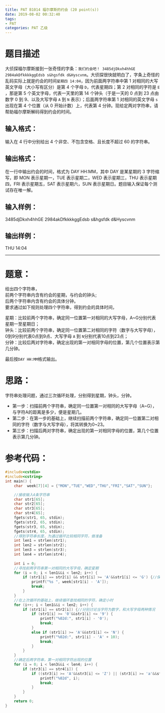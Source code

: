 ```yaml
---
title: PAT B1014 福尔摩斯的约会 (20 point(s))
date: 2019-08-02 00:32:40
tags:
- PAT
categories: PAT 乙级
---
```

# 题目描述
大侦探福尔摩斯接到一张奇怪的字条：`我们约会吧！ 3485djDkxh4hhGE 2984akDfkkkkggEdsb s&hgsfdk d&Hyscvnm`。大侦探很快就明白了，字条上奇怪的乱码实际上就是约会的时间`星期四 14:04`，因为前面两字符串中第 1 对相同的大写英文字母（大小写有区分）是第 4 个字母 `D`，代表星期四；第 2 对相同的字符是 `E` ，那是第 5 个英文字母，代表一天里的第 14 个钟头（于是一天的 0 点到 23 点由数字 0 到 9、以及大写字母 `A` 到 `N` 表示）；后面两字符串第 1 对相同的英文字母 `s` 出现在第 4 个位置（从 0 开始计数）上，代表第 4 分钟。现给定两对字符串，请帮助福尔摩斯解码得到约会的时间。

## 输入格式：
输入在 4 行中分别给出 4 个非空、不包含空格、且长度不超过 60 的字符串。

## 输出格式：
在一行中输出约会的时间，格式为 DAY HH:MM，其中 DAY 是某星期的 3 字符缩写，即 MON 表示星期一，TUE 表示星期二，WED 表示星期三，THU 表示星期四，FRI 表示星期五，SAT 表示星期六，SUN 表示星期日。题目输入保证每个测试存在唯一解。

## 输入样例：

3485djDkxh4hhGE 
2984akDfkkkkggEdsb 
s&hgsfdk 
d&Hyscvnm


## 输出样例：
THU 14:04
<hr/>

# 题意：
给出四个字符串，<br/>
前两个字符串内含有约会的星期，与约会的钟头;<br/>
后两个字符串内含有约会的具体分钟。<br/>
要求通过如下规则处理四个字符串，得到约会的具体时间，<br/>

星期：比较前两个字符串，确定同一位置第一对相同的大写字母，A~G分别代表星期一至星期日；<br/>
钟头：比较前两个字符串，确定同一位置第二对相同的字符（数字与大写字母），0到9分别代表0点到9点、大写字母 `A` 到 `N`分别代表10点到23点；<br/>
分钟：比较后两对字符串，确定出现的第一对相同字母的位置，第几个位置表示第几分钟。
<br/>

最后按`DAY HH:MM`格式输出。
# 思路：
字符串处理问题，通过三次循环处理，分别得到星期，钟头，分钟。
- 第一步：扫描前两个字符串，确定同一位置第一对相同的大写字母（A~G），与字符A的距离是多少，便是星期几。
- 第二步：在第一步的基础上，继续扫描前两个字符串，确定同一位置第二对相同的字符（数字与大写字母），将其转换为0~23。
- 第三步：扫描后两对字符串，确定出现的第一对相同字母的位置，第几个位置表示第几分钟。

# 参考代码：
``` c++
#include<cstdio>
#include<cstring>
int main() {
	char  week[7][4] = {"MON","TUE","WED","THU","FRI","SAT","SUN"};

	//接收输入4条字符串
	char str1[65];
	char str2[65];
	char str3[65];
	char str4[65];
	fgets(str1, 65, stdin);
	fgets(str2, 65, stdin);
	fgets(str3, 65, stdin);
	fgets(str4, 65, stdin);
	//得到字符串长度，为通过循环比较相同字符，做准备
	int len1 = strlen(str1);
	int len2 = strlen(str2);
	int len3 = strlen(str3);
	int len4 = strlen(str4);
	
	int i = 0;
	//寻找前两字符串第一对相同的大写字母，确定星期
	for (i = 0; i < len1&&i < len2; i++) {
		if (str1[i] == str2[i] && str1[i] >= 'A'&&str1[i] <= 'G') {//保证同位置字符相同，且全为大写字母
			printf("%s ", week[str1[i] - 'A']);
			break;
		}
	}
	//在上次循环的基础上，继续循环查找相同的字符，确定小时
	for (i++; i < len1&&i < len2; i++) {
		if (str1[i] == str2[i]) {//分别讨论当字符为数字，和大写字母两种情况
			if (str1[i] >= '0'&&str1[i] <= '9') {
				printf("%02d:", str1[i] - '0');
				break;
			}
			else if (str1[i] >= 'A'&&str1[i] <= 'N') {
				printf("%02d:", str1[i] - 'A' + 10);
				break;
			}			
		}
	}
	//确定后两字符串，第一对相同字符出现的位置
	for (i = 0; i < len3&&i < len4; i++) {
		if (str3[i] == str4[i]) {
			if ((str3[i] >= 'A'&&str3[i] <= 'Z') || (str3[i] >= 'a'&&str3[i] <= 'z')) {
				printf("%02d", i);
				break;
			}
		}
	}
	return 0;
}
```